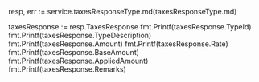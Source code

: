 resp, err := service.taxesResponseType.md(taxesResponseType.md)


taxesResponse := resp.TaxesResponse
fmt.Printf(taxesResponse.TypeId)
fmt.Printf(taxesResponse.TypeDescription)
fmt.Printf(taxesResponse.Amount)
fmt.Printf(taxesResponse.Rate)
fmt.Printf(taxesResponse.BaseAmount)
fmt.Printf(taxesResponse.AppliedAmount)
fmt.Printf(taxesResponse.Remarks)

